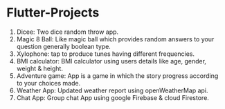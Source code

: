 # Flutter-Projects

1. Dicee:
   Two dice random throw app.
2. Magic 8 Ball:
   Like magic ball which provides random answers to your question generally boolean type.
3. Xylophone:
   tap to produce tunes having different frequencies.
4. BMI calculator:
   BMI calculator using users details like age, gender, weight & height.
5. Adventure game:
   App is a game in which the story progress according to your choices made.
6. Weather App:
   Updated weather report using openWeatherMap api.
7. Chat App:
   Group chat App using google Firebase & cloud Firestore.


